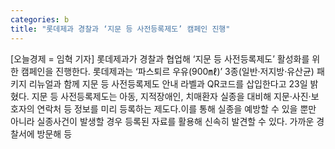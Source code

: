 ```yaml
---
categories: b
title: "롯데제과 경찰과 ‘지문 등 사전등록제도’ 캠페인 진행"
---
```

[오늘경제 = 임혁 기자] 롯데제과가 경찰과 협업해 ‘지문 등 사전등록제도’ 활성화를 위한 캠페인을 진행한다. 롯데제과는 ‘파스퇴르 우유(900㎖)’ 3종(일반·저지방·유산균) 패키지 리뉴얼과 함께 지문 등 사전등록제도 안내 라벨과 QR코드를 삽입한다고 23일 밝혔다. 지문 등 사전등록제도는 아동, 지적장애인, 치매환자 실종을 대비해 지문·사진·보호자의 연락처 등 정보를 미리 등록하는 제도다.이를 통해 실종을 예방할 수 있을 뿐만 아니라 실종사건이 발생할 경우 등록된 자료를 활용해 신속히 발견할 수 있다. 가까운 경찰서에 방문해 등